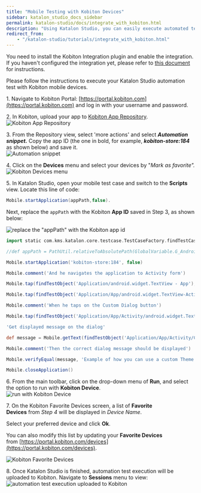 ```yaml
---
title: "Mobile Testing with Kobiton Devices"
sidebar: katalon_studio_docs_sidebar
permalink: katalon-studio/docs/integrate_with_kobiton.html
description: "Using Katalon Studio, you can easily execute automated tests on Kobiton’s devices, thanks to the built-in integration feature supported by Katalon Studio."
redirect_from:
    - "/katalon-studio/tutorials/integrate_with_kobiton.html"
---
```


You need to install the Kobiton Integration plugin and enable the integration. If you haven't configured the integration yet, please refer to [this document](https://docs.katalon.com/katalon-studio/docs/enable-kobiton-integration.html) for instructions.

Please follow the instructions to execute your Katalon Studio automation test with Kobiton mobile devices.

1\. Navigate to Kobiton Portal: [https://portal.kobiton.com](https://portal.kobiton.com) and log in with your username and password.

2\. In Kobiton, upload your app to [Kobiton App Repository](https://docs.kobiton.com/#managing-apps).![Kobiton App Repository](https://github.com/katalon-studio/docs-images/raw/master/katalon-studio/tutorials/integrate_with_kobiton/Kobiton-App-Repository.png)

3\. From the Repository view, select 'more actions' and select **_Automation snippet._** Copy the app ID (the one in bold, for example, **_kobiton-store:184_** as shown below) and save it.  
![Automation snippet](https://github.com/katalon-studio/docs-images/raw/master/katalon-studio/tutorials/integrate_with_kobiton/Automation-snippet.png)

4\. Click on the **Devices** menu and select your devices by "_Mark as favorite"._![Kobiton Devices menu](https://github.com/katalon-studio/docs-images/raw/master/katalon-studio/tutorials/integrate_with_kobiton/Devices.png)

5\. In Katalon Studio, open your mobile test case and switch to the **Scripts** view. Locate this line of code:

```groovy
Mobile.startApplication(appPath,false).

```

Next, replace the `appPath` with the Kobiton **App ID** saved in Step 3, as shown below:

![replace the "appPath" with the Kobiton app id](https://github.com/katalon-studio/docs-images/raw/master/katalon-studio/tutorials/integrate_with_kobiton/Kobiton-app-id.png)

```groovy
import static com.kms.katalon.core.testcase.TestCaseFactory.findTestCaseMobile.comment('Story: Verify correct alarm message')Mobile.comment('Given that user has started an application')'Get full directory\'s path of android application'

//def appPath = PathUtil.relativeToAbsolutePath(GlobalVariable.G_AndroidApp, RunConfiguration.getProjectDir())

Mobile.startApplication('kobiton-store:184', false)

Mobile.comment('And he navigates the application to Activity form')

Mobile.tap(findTestObject('Application/android.widget.TextView - App'), 10)

Mobile.tap(findTestObject('Application/App/android.widget.TextView-Activity'), 10)

Mobile.comment('When he taps on the Custom Dialog button')

Mobile.tap(findTestObject('Application/App/Activity/android.widget.TextView-Custom Dialog'), 10)

'Get displayed message on the dialog'

def message = Mobile.getText(findTestObject('Application/App/Activity/Custom Dialog/android.widget.TextViewCustomDialog'),10)

Mobile.comment('Then the correct dialog message should be displayed')

Mobile.verifyEqual(message, 'Example of how you can use a custom Theme.Dialog theme to make an activity that looks like a customized dialog, here with an ugly frame.')

Mobile.closeApplication()

```

6\. From the main toolbar, click on the drop-down menu of **Run**, and select the option to run with **Kobiton Device**.  
![run with Kobiton Device](https://github.com/katalon-studio/docs-images/raw/master/katalon-studio/tutorials/integrate_with_kobiton/Run.png)

7\. On the Kobiton Favorite Devices screen, a list of **Favorite Devices** from _Step 4_ will be displayed in _Device Name_.  

Select your preferred device and click **Ok**.

You can also modify this list by updating your **Favorite Devices** from [https://portal.kobiton.com/devices](https://portal.kobiton.com/devices).

![Kobiton Favorite Devices](https://github.com/katalon-studio/docs-images/raw/master/katalon-studio/tutorials/integrate_with_kobiton/Favorite-Devices.png)

8\. Once Katalon Studio is finished, automation test execution will be uploaded to Kobiton. Navigate to **Sessions** menu to view:
![automation test execution uploaded to Kobiton](https://github.com/katalon-studio/docs-images/raw/master/katalon-studio/tutorials/integrate_with_kobiton/Sessions.png)
